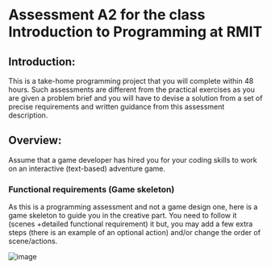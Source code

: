 # Assessment A2 for the class Introduction to Programming at RMIT

## Introduction: 
This is a take-home programming project that you will complete within 48 hours. Such assessments are different from the practical exercises as you are given a problem brief and you will have to devise a solution from a set of precise requirements and written guidance from this assessment description.

## Overview:
Assume that a game developer has hired you for your coding skills to work on an interactive (text-based) adventure game.

### Functional requirements (Game skeleton)
As this is a programming assessment and not a game design one, here is a game skeleton to guide you in the creative part. You need to follow it (scenes +detailed functional requirement) it but, you may add a few extra steps (there is an example of an optional action) and/or change the order of scene/actions.

![image](https://user-images.githubusercontent.com/7106314/179031898-2f2fc5ec-b30e-4e85-92fc-94055d684af5.png)
